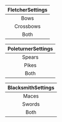 | FletcherSettings |
| :---: |
| Bows |
| Crossbows |
| Both |


| PoleturnerSettings |
| :---: |
| Spears |
| Pikes |
| Both |


| BlacksmithSettings |
| :---: |
| Maces |
| Swords |
| Both |